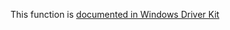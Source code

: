 This function is [documented in Windows Driver Kit](https://learn.microsoft.com/en-us/windows-hardware/drivers/ddi/wdm/nf-wdm-rtlvalidrelativesecuritydescriptor)
